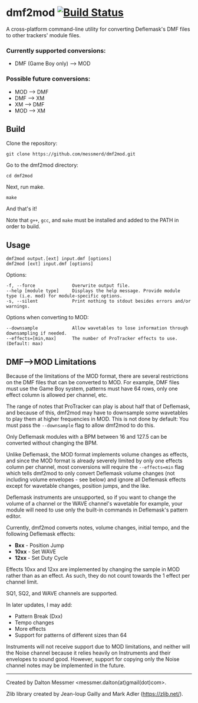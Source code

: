 dmf2mod [![Build Status](https://github.com/messmerd/dmf2mod/workflows/build/badge.svg)](https://github.com/messmerd/dmf2mod/actions?query=workflow%3Abuild)
======

A cross-platform command-line utility for converting Deflemask's DMF files to other trackers' module files.

### Currently supported conversions:
- DMF (Game Boy only) --> MOD

### Possible future conversions:
- MOD --> DMF
- DMF --> XM
- XM --> DMF
- MOD --> XM

## Build    
Clone the repository: 

```git clone https://github.com/messmerd/dmf2mod.git```

Go to the dmf2mod directory: 

```cd dmf2mod ```

Next, run make. 

```make```

And that's it!

Note that `g++`, `gcc`, and `make` must be installed and added to the PATH in order to build.

## Usage
```
dmf2mod output.[ext] input.dmf [options]
dmf2mod [ext] input.dmf [options]
```
Options:
```
-f, --force              Overwrite output file.
--help [module type]     Displays the help message. Provide module type (i.e. mod) for module-specific options.
-s, --silent             Print nothing to stdout besides errors and/or warnings.
```

Options when converting to MOD:
```
--downsample             Allow wavetables to lose information through downsampling if needed.
--effects=[min,max]      The number of ProTracker effects to use. (Default: max)
```
 
## DMF-->MOD Limitations
Because of the limitations of the MOD format, there are several restrictions on the DMF files that can be converted to MOD. For example, DMF files must use the Game Boy system, patterns must have 64 rows, only one effect column is allowed per channel, etc. 

The range of notes that ProTracker can play is about half that of Deflemask, and because of this, dmf2mod may have to downsample some wavetables to play them at higher frequencies in MOD. This is not done by default: You must pass the `--downsample` flag to allow dmf2mod to do this.

Only Deflemask modules with a BPM between 16 and 127.5 can be converted without changing the BPM.

Unlike Deflemask, the MOD format implements volume changes as effects, and since the MOD format is already severely limited by only one effects column per channel, most conversions will require the `--effects=min` flag which tells dmf2mod to only convert Deflemask volume changes (not including volume envelopes - see below) and ignore all Deflemask effects except for wavetable changes, position jumps, and the like.

Deflemask instruments are unsupported, so if you want to change the volume of a channel or the WAVE channel's wavetable for example, your module will need to use only the built-in commands in Deflemask's pattern editor.

Currently, dmf2mod converts notes, volume changes, initial tempo, and the following Deflemask effects: 
- **Bxx**  - Position Jump
- **10xx** - Set WAVE 
- **12xx** - Set Duty Cycle 

Effects 10xx and 12xx are implemented by changing the sample in MOD rather than as an effect. As such, they do not count towards the 1 effect per channel limit.

SQ1, SQ2, and WAVE channels are supported. 
 
In later updates, I may add: 
- Pattern Break (Dxx) 
- Tempo changes 
- More effects 
- Support for patterns of different sizes than 64 

Instruments will not receive support due to MOD limitations, and neither will the Noise channel because it relies heavily on Instruments and their envelopes to sound good. However, support for copying only the Noise channel notes may be implemented in the future.

______
Created by Dalton Messmer <messmer.dalton(at)gmail(dot)com>. 

Zlib library created by Jean-loup Gailly and Mark Adler (https://zlib.net/).
